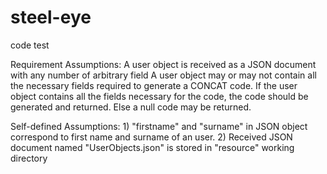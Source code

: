 # steel-eye
code test

Requirement Assumptions: A user object is received as a JSON document with
any number of arbitrary field A user object may or may not contain all the
necessary fields required to generate a CONCAT code. If the user object
contains all the fields necessary for the code, the code should be generated
and returned. Else a null code may be returned.

Self-defined Assumptions: 1) "firstname" and "surname" in JSON object
correspond to first name and surname of an user. 2) Received JSON document
named "UserObjects.json" is stored in "resource" working directory
